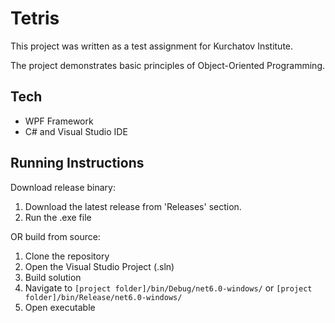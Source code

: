 # Tetris

This project was written as a test assignment for Kurchatov Institute.

The project demonstrates basic principles of Object-Oriented Programming.

## Tech

- WPF Framework
- C# and Visual Studio IDE

## Running Instructions

Download release binary:

1. Download the latest release from 'Releases' section.
1. Run the .exe file

OR build from source:

1. Clone the repository
1. Open the Visual Studio Project (.sln)
1. Build solution
1. Navigate to `[project folder]/bin/Debug/net6.0-windows/` or `[project folder]/bin/Release/net6.0-windows/`
1. Open executable